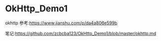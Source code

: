 # OkHttp_Demo1
okhttp
参考:https://www.jianshu.com/p/da4a806e599b

笔记:https://github.com/zcbcba123/OkHttp_Demo1/blob/master/okhttp.md
